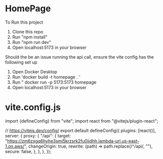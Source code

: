 # HomePage

To Run this project

1. Clone this repo
2. Run "npm install"
3. Run "npm run dev"
4. Open localhost:5173 in your browser

Should the be an issue running the api call, ensure the vite config has the following set up

1. Open Docker Desktop
2. Run 'docker build -t homepage . '
3. Run " docker run -p 5173:5173 homepage
4. Open localhost:5173 in your browser

# vite.config.js

import {defineConfig} from "vite";
import react from "@vitejs/plugin-react";

// https://vitejs.dev/config/
export default defineConfig({
plugins: [react()],
server: {
proxy: {
"/api": {
target:
"https://zm6zxgq6hyhe3smi5krzsrk2fu0iidhh.lambda-url.us-east-1.on.aws/",
changeOrigin: true,
rewrite: (path) => path.replace(/^\/api/, ""),
secure: false,
},
},
},
});
